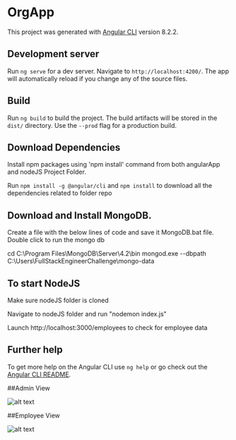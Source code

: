# OrgApp

This project was generated with [Angular CLI](https://github.com/angular/angular-cli) version 8.2.2.

## Development server

Run `ng serve` for a dev server. Navigate to `http://localhost:4200/`. The app will automatically reload if you change any of the source files.

## Build

Run `ng build` to build the project. The build artifacts will be stored in the `dist/` directory. Use the `--prod` flag for a production build.

## Download Dependencies

Install npm packages using 'npm install' command from both angularApp and nodeJS Project Folder.

Run `npm install -g @angular/cli` and `npm install` to download all the dependencies related to folder repo

## Download and Install MongoDB.

Create a file with the below lines of code and save it MongoDB.bat file. Double click to run the mongo db

cd C:\Program Files\MongoDB\Server\4.2\bin
mongod.exe --dbpath C:\Users\FullStackEngineerChallenge\mongo-data

## To start NodeJS
Make sure nodeJS folder is cloned

Navigate to nodeJS folder and run "nodemon index.js"

Launch http://localhost:3000/employees to check for employee data

## Further help

To get more help on the Angular CLI use `ng help` or go check out the [Angular CLI README](https://github.com/angular/angular-cli/blob/master/README.md).

##Admin View 

![alt text](https://github.com/vsundeept/fullstackchallenge/blob/master/outputScreens/adminView.jpg)

##Employee View

![alt text](https://github.com/vsundeept/fullstackchallenge/blob/master/outputScreens/employeeView.jpg)
